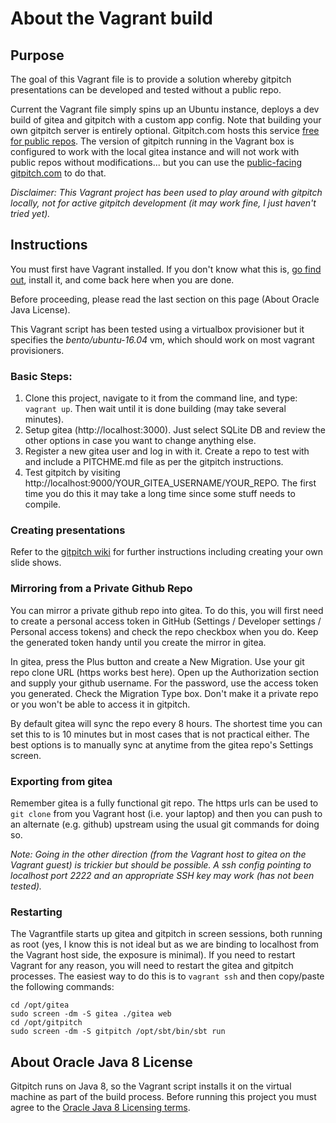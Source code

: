 # About the Vagrant build

## Purpose
The goal of this Vagrant file is to provide a solution whereby gitpitch presentations can be developed and tested without a public repo.

Current the Vagrant file simply spins up an Ubuntu instance, deploys a dev build of gitea and gitpitch with a custom app config. Note that building your own gitpitch server is entirely optional. Gitpitch.com hosts this service [free for public repos](https://gitpitch.com/pricing). The version of gitpitch running in the Vagrant box is configured to work with the local gitea instance and will not work with public repos without modifications... but you can use the [public-facing gitpitch.com](https://gitpitch.com) to do that.

_Disclaimer: This Vagrant project has been used to play around with gitpitch locally, not for active gitpitch development (it may work fine, I just haven't tried yet)._

## Instructions
You must first have Vagrant installed.  If you don't know what this is, [go find out](https://www.vagrantup.com), install it, and come back here when you are done.

Before proceeding, please read the last section on this page (About Oracle Java License).

This Vagrant script has been tested using a virtualbox provisioner but it specifies the _bento/ubuntu-16.04_ vm, which should work on most vagrant provisioners.

### Basic Steps:
1. Clone this project, navigate to it from the command line, and type: `vagrant up`. Then wait until it is done building (may take several minutes).
2. Setup gitea (http://localhost:3000). Just select SQLite DB and review the other options in case you want to change anything else.
3. Register a new gitea user and log in with it. Create a repo to test with and include a PITCHME.md file as per the gitpitch instructions.
4. Test gitpitch by visiting http://localhost:9000/YOUR_GITEA_USERNAME/YOUR_REPO. The first time you do this it may take a long time since some stuff needs to compile.

### Creating presentations
Refer to the [gitpitch wiki](https://github.com/gitpitch/gitpitch/wiki) for further instructions including creating your own slide shows.

### Mirroring from a Private Github Repo
You can mirror a private github repo into gitea. To do this, you will first need to create a personal access token in GitHub (Settings / Developer settings / Personal access tokens) and check the repo checkbox when you do. Keep the generated token handy until you create the mirror in gitea.

In gitea, press the Plus button and create a New Migration. Use your git repo clone URL (https works best here). Open up the Authorization section and supply your github username. For the password, use the access token you generated.  Check the Migration Type box. Don't make it a private repo or you won't be able to access it in gitpitch.

By default gitea will sync the repo every 8 hours. The shortest time you can set this to is 10 minutes but in most cases that is not practical either.  The best options is to manually sync at anytime from the gitea repo's Settings screen.

### Exporting from gitea
Remember gitea is a fully functional git repo.  The https urls can be used to `git clone` from you Vagrant host (i.e. your laptop) and then you can push to an alternate (e.g. github) upstream using the usual git commands for doing so.

_Note: Going in the other direction (from the Vagrant host to gitea on the Vagrant guest) is trickier but should be possible. A ssh config pointing to localhost port 2222 and an appropriate SSH key may work (has not been tested)._

### Restarting
The Vagrantfile starts up gitea and gitpitch in screen sessions, both running as root (yes, I know this is not ideal but as we are binding to localhost from the Vagrant host side, the exposure is minimal).  If you need to restart Vagrant for any reason, you will need to restart the gitea and gitpitch processes.  The easiest way to do this is to `vagrant ssh` and then copy/paste the following commands:

```
cd /opt/gitea
sudo screen -dm -S gitea ./gitea web
cd /opt/gitpitch
sudo screen -dm -S gitpitch /opt/sbt/bin/sbt run
 ```


## About Oracle Java 8 License
Gitpitch runs on Java 8, so the Vagrant script installs it on the virtual machine as part of the build process. Before running this project you must agree to the [Oracle Java 8 Licensing terms](http://www.oracle.com/technetwork/java/javase/overview/javase8speclicense-2158700.html).
